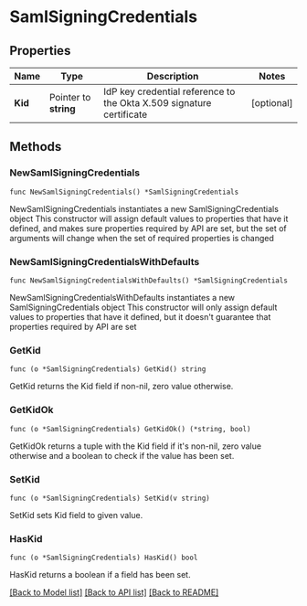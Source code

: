 # SamlSigningCredentials

## Properties

Name | Type | Description | Notes
------------ | ------------- | ------------- | -------------
**Kid** | Pointer to **string** | IdP key credential reference to the Okta X.509 signature certificate | [optional] 

## Methods

### NewSamlSigningCredentials

`func NewSamlSigningCredentials() *SamlSigningCredentials`

NewSamlSigningCredentials instantiates a new SamlSigningCredentials object
This constructor will assign default values to properties that have it defined,
and makes sure properties required by API are set, but the set of arguments
will change when the set of required properties is changed

### NewSamlSigningCredentialsWithDefaults

`func NewSamlSigningCredentialsWithDefaults() *SamlSigningCredentials`

NewSamlSigningCredentialsWithDefaults instantiates a new SamlSigningCredentials object
This constructor will only assign default values to properties that have it defined,
but it doesn't guarantee that properties required by API are set

### GetKid

`func (o *SamlSigningCredentials) GetKid() string`

GetKid returns the Kid field if non-nil, zero value otherwise.

### GetKidOk

`func (o *SamlSigningCredentials) GetKidOk() (*string, bool)`

GetKidOk returns a tuple with the Kid field if it's non-nil, zero value otherwise
and a boolean to check if the value has been set.

### SetKid

`func (o *SamlSigningCredentials) SetKid(v string)`

SetKid sets Kid field to given value.

### HasKid

`func (o *SamlSigningCredentials) HasKid() bool`

HasKid returns a boolean if a field has been set.


[[Back to Model list]](../README.md#documentation-for-models) [[Back to API list]](../README.md#documentation-for-api-endpoints) [[Back to README]](../README.md)


